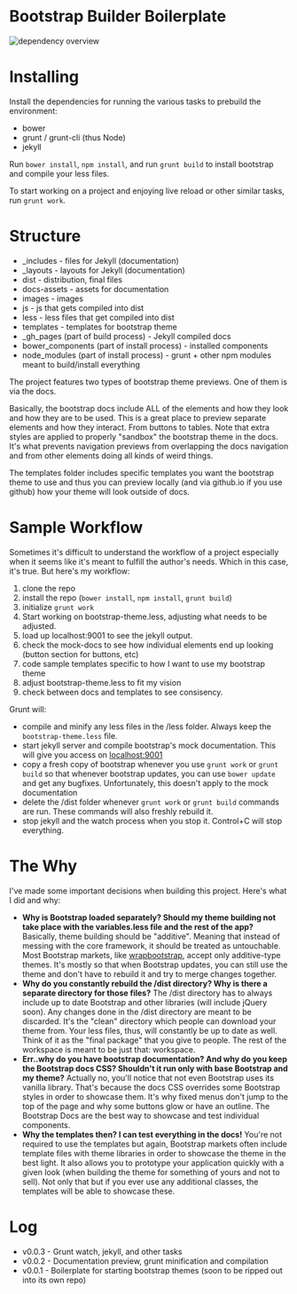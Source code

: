 Bootstrap Builder Boilerplate
========================

![dependency overview](https://david-dm.org/antjanus/bootstrap-builder-boilerplate.png)


Installing
===================

Install the dependencies for running the various tasks to prebuild the environment:

* bower
* grunt / grunt-cli (thus Node)
* jekyll

Run `bower install`, `npm install`, and run `grunt build` to install bootstrap and compile your less files.

To start working on a project and enjoying live reload or other similar tasks, run `grunt work`.

Structure
====================

* _includes - files for Jekyll (documentation)
* _layouts - layouts for Jekyll (documentation)
* dist - distribution, final files
* docs-assets - assets for documentation
* images - images
* js - js that gets compiled into dist
* less - less files that get compiled into dist
* templates - templates for bootstrap theme
* \_gh\_pages (part of build process) - Jekyll compiled docs
* bower_components (part of install process) - installed components
* node_modules (part of install process) - grunt + other npm modules meant to build/install everything

The project features two types of bootstrap theme previews. One of them is via the docs.

Basically, the bootstrap docs include ALL of the elements and how they look and how they are to be used. This is a great place to preview separate elements and how they interact. From buttons to tables. Note that extra styles are applied to properly "sandbox" the bootstrap theme in the docs. It's what prevents navigation previews from overlapping the docs navigation and from other elements doing all kinds of weird things.

The templates folder includes specific templates you want the bootstrap theme to use and thus you can preview locally (and via github.io if you use github) how your theme will look outside of docs.

Sample Workflow
====================

Sometimes it's difficult to understand the workflow of a project especially when it seems like it's meant to fulfill the author's needs. Which in this case, it's true. But here's my workflow:

1. clone the repo
2. install the repo (`bower install`, `npm install`, `grunt build`)
3. initialize `grunt work`
4. Start working on bootstrap-theme.less, adjusting what needs to be adjusted.
5. load up localhost:9001 to see the jekyll output.
6. check the mock-docs to see how individual elements end up looking (button section for buttons, etc)
6. code sample templates specific to how I want to use my bootstrap theme
7. adjust bootstrap-theme.less to fit my vision
8. check between docs and templates to see consisency.

Grunt will:

* compile and minify any less files in the /less folder. Always  keep the `bootstrap-theme.less` file.
* start jekyll server and compile bootstrap's mock documentation. This will give you access on <localhost:9001>
* copy a fresh copy of bootstrap whenever you use `grunt work` or `grunt build` so that whenever bootstrap updates, you can use `bower update` and get any bugfixes. Unfortunately, this doesn't apply to the mock documentation
* delete the /dist folder whenever `grunt work` or `grunt build` commands are run. These commands will also freshly rebuild it.
* stop jekyll and the watch process when you stop it. Control+C will stop everything.

The Why
===================

I've made some important decisions when building this project. Here's what I did and why:

* **Why is Bootstrap loaded separately? Should my theme building not take place with the variables.less file and the rest of the app?** Basically, theme building should be "additive". Meaning that instead of messing with the core framework, it should be treated as untouchable. Most Bootstrap markets, like [wrapbootstrap](http://antjanus.com/out/wrapbootstrap), accept only additive-type themes. It's mostly so that when Bootstrap updates, you can still use the theme and don't have to rebuild it and try to merge changes together.
* **Why do you constantly rebuild the /dist directory? Why is there a separate directory for those files?** The /dist directory has to always include up to date Bootstrap and other libraries (will include jQuery soon). Any changes done in the /dist directory are meant to be discarded. It's the "clean" directory which people can download your theme from. Your less files, thus, will constantly be up to date as well. Think of it as the "final package" that you give to people. The rest of the workspace is meant to be just that: workspace.
* **Err..why do you have bootstrap documentation? And why do you keep the Bootstrap docs CSS? Shouldn't it run only with base Bootstrap and my theme?** Actually no, you'll notice that not even Bootstrap uses its vanilla library. That's because the docs CSS overrides some Bootstrap styles in order to showcase them. It's why fixed menus don't jump to the top of the page and why some buttons glow or have an outline. The Bootstrap Docs are the best way to showcase and test individual components.
* **Why the templates then? I can test everything in the docs!** You're not required to use the templates but again, Bootstrap markets often include template files with theme libraries in order to showcase the theme in the best light. It also allows you to prototype your application quickly with a given look (when building the theme for something of yours and not to sell). Not only that but if you ever use any additional classes, the templates will be able to showcase these.

Log
==========

* v0.0.3 - Grunt watch, jekyll, and other tasks
* v0.0.2 - Documentation preview, grunt minification and compilation
* v0.0.1 - Boilerplate for starting bootstrap themes (soon to be ripped out into its own repo)